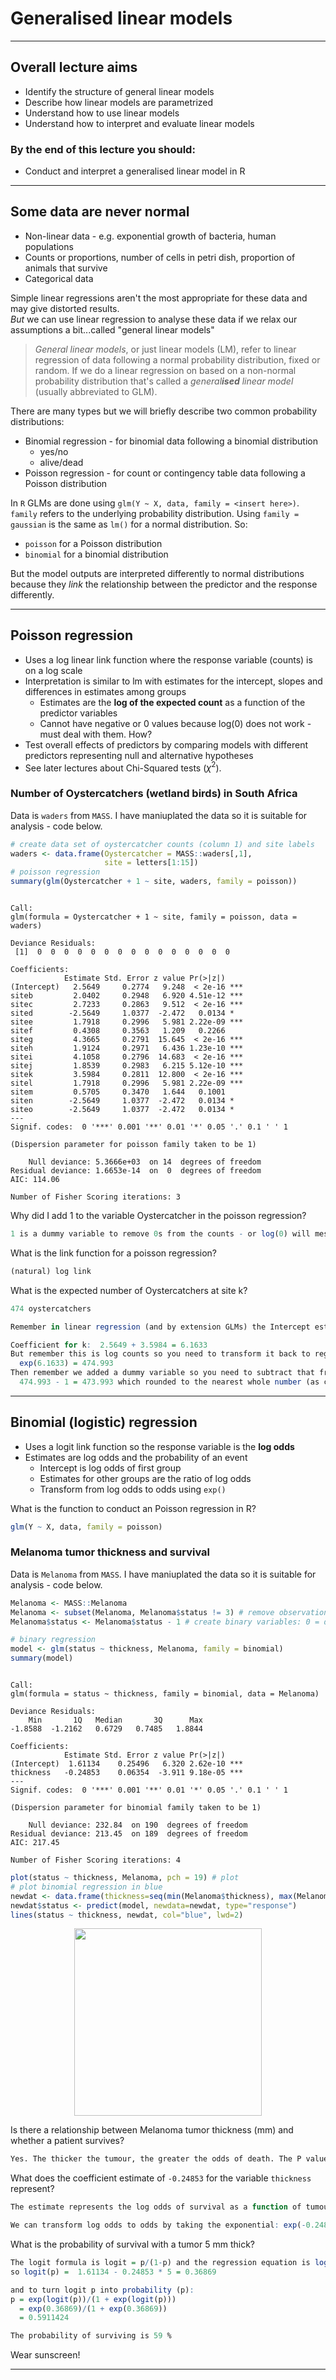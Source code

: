 # Generalised linear models



***

## Overall lecture aims

* Identify the structure of general linear models
* Describe how linear models are parametrized
* Understand how to use linear models
* Understand how to interpret and evaluate linear models

### By the end of this lecture you should:
 
* Conduct and interpret a generalised linear model in R

***

## Some data are never normal

* Non-linear data - e.g. exponential growth of bacteria, human populations
* Counts or proportions, number of cells in petri dish, proportion of animals that survive
* Categorical data

Simple linear regressions aren't the most appropriate for these data and may give distorted results.  
*But* we can use linear regression to analyse these data if we relax our assumptions a bit...called "general linear models"

> *General linear models*, or just linear models (LM), refer to linear regression of data following a normal probability distribution, fixed or random. If we do a linear regression on based on a non-normal probability distribution that's called a _general**ised** linear model_ (usually abbreviated to GLM).  

There are many types but we will briefly describe two common probability distributions:  

* Binomial regression - for binomial data following a binomial distribution
    * yes/no
    * alive/dead
* Poisson regression - for count or contingency table data following a Poisson distribution

In `R` GLMs are done using `glm(Y ~ X, data, family = <insert here>)`. `family` refers to the underlying probability distribution. Using `family = gaussian` is the same as `lm()` for a normal distribution. So:

* `poisson` for a Poisson distribution
* `binomial` for a binomial distribution

But the model outputs are interpreted differently to normal distributions because they *link* the relationship between the predictor and the response differently.

***

## Poisson regression

* Uses a log linear link function where the response variable (counts) is on a log scale
* Interpretation is similar to lm with estimates for the intercept, slopes and differences in estimates among groups
    * Estimates are the **log of the expected count** as a function of the predictor variables
    * Cannot have negative or 0 values because log(0) does not work - must deal with them. How?
* Test overall effects of predictors by comparing models with different predictors representing null and alternative hypotheses
* See later lectures about Chi-Squared tests ($\chi^2$).

### Number of Oystercatchers (wetland birds) in South Africa
Data is `waders` from `MASS`. I have maniuplated the data so it is suitable for analysis - code below.


```r
# create data set of oystercatcher counts (column 1) and site labels
waders <- data.frame(Oystercatcher = MASS::waders[,1],
                     site = letters[1:15])
# poisson regression
summary(glm(Oystercatcher + 1 ~ site, waders, family = poisson))
```

```

Call:
glm(formula = Oystercatcher + 1 ~ site, family = poisson, data = waders)

Deviance Residuals: 
 [1]  0  0  0  0  0  0  0  0  0  0  0  0  0  0  0

Coefficients:
            Estimate Std. Error z value Pr(>|z|)    
(Intercept)   2.5649     0.2774   9.248  < 2e-16 ***
siteb         2.0402     0.2948   6.920 4.51e-12 ***
sitec         2.7233     0.2863   9.512  < 2e-16 ***
sited        -2.5649     1.0377  -2.472   0.0134 *  
sitee         1.7918     0.2996   5.981 2.22e-09 ***
sitef         0.4308     0.3563   1.209   0.2266    
siteg         4.3665     0.2791  15.645  < 2e-16 ***
siteh         1.9124     0.2971   6.436 1.23e-10 ***
sitei         4.1058     0.2796  14.683  < 2e-16 ***
sitej         1.8539     0.2983   6.215 5.12e-10 ***
sitek         3.5984     0.2811  12.800  < 2e-16 ***
sitel         1.7918     0.2996   5.981 2.22e-09 ***
sitem         0.5705     0.3470   1.644   0.1001    
siten        -2.5649     1.0377  -2.472   0.0134 *  
siteo        -2.5649     1.0377  -2.472   0.0134 *  
---
Signif. codes:  0 '***' 0.001 '**' 0.01 '*' 0.05 '.' 0.1 ' ' 1

(Dispersion parameter for poisson family taken to be 1)

    Null deviance: 5.3666e+03  on 14  degrees of freedom
Residual deviance: 1.6653e-14  on  0  degrees of freedom
AIC: 114.06

Number of Fisher Scoring iterations: 3
```

Why did I add 1 to the variable Oystercatcher in the poisson regression?

```{.r .fold-hide}
1 is a dummy variable to remove 0s from the counts - or log(0) will mess up the estimation of parameters
```

What is the link function for a poisson regression?

```{.r .fold-hide}
(natural) log link
```

What is the expected number of Oystercatchers at site k?

```{.r .fold-hide}
474 oystercatchers

Remember in linear regression (and by extension GLMs) the Intercept estimate is the estimated coefficient for the first site (site a) and the rest are the difference between site a and the respective site. So for site k you need to add the estimated coefficients together.

Coefficient for k:  2.5649 + 3.5984 = 6.1633
But remember this is log counts so you need to transform it back to regular counts:
  exp(6.1633) = 474.993
Then remember we added a dummy variable so you need to subtract that from our estimate:
  474.993 - 1 = 473.993 which rounded to the nearest whole number (as counts are discrete variables) is 474!
```

***

## Binomial (logistic) regression

* Uses a logit link function so the response variable is the **log odds** 
* Estimates are log odds and the probability of an event
    * Intercept is log odds of first group
    * Estimates for other groups are the ratio of log odds
    * Transform from log odds to odds using `exp()`

What is the function to conduct an Poisson regression in R?

```{.r .fold-hide}
glm(Y ~ X, data, family = poisson)
```

### Melanoma tumor thickness and survival
Data is `Melanoma` from `MASS`. I have maniuplated the data so it is suitable for analysis - code below.

```r
Melanoma <- MASS::Melanoma
Melanoma <- subset(Melanoma, Melanoma$status != 3) # remove observations of other causes of death
Melanoma$status <- Melanoma$status - 1 # create binary variables: 0 = died, 1 = alive

# binary regression
model <- glm(status ~ thickness, Melanoma, family = binomial)
summary(model)
```

```

Call:
glm(formula = status ~ thickness, family = binomial, data = Melanoma)

Deviance Residuals: 
    Min       1Q   Median       3Q      Max  
-1.8588  -1.2162   0.6729   0.7485   1.8844  

Coefficients:
            Estimate Std. Error z value Pr(>|z|)    
(Intercept)  1.61134    0.25496   6.320 2.62e-10 ***
thickness   -0.24853    0.06354  -3.911 9.18e-05 ***
---
Signif. codes:  0 '***' 0.001 '**' 0.01 '*' 0.05 '.' 0.1 ' ' 1

(Dispersion parameter for binomial family taken to be 1)

    Null deviance: 232.84  on 190  degrees of freedom
Residual deviance: 213.45  on 189  degrees of freedom
AIC: 217.45

Number of Fisher Scoring iterations: 4
```

```r
plot(status ~ thickness, Melanoma, pch = 19) # plot
# plot binomial regression in blue
newdat <- data.frame(thickness=seq(min(Melanoma$thickness), max(Melanoma$thickness),len=100))
newdat$status <- predict(model, newdata=newdat, type="response")
lines(status ~ thickness, newdat, col="blue", lwd=2)
```

<img src="04-GLM_files/figure-html/Melanoma-1.png" width="300" style="display: block; margin: auto;" />

Is there a relationship between Melanoma tumor thickness (mm) and whether a patient survives?

```{.r .fold-hide}
Yes. The thicker the tumour, the greater the odds of death. The P value of the slope of the binomial regression is significantly different from 0. P < 0.001.
```

What does the coefficient estimate of `-0.24853` for the variable `thickness` represent?

```{.r .fold-hide}
The estimate represents the log odds of survival as a function of tumour thickness. In other words, we expect the log odds of survival to decrease by 0.25 for a 1 mm increase in tumour thickness. 

We can transform log odds to odds by taking the exponential: exp(-0.24853) = 0.7799465. 1 - 0.7799465 = 0.22, so for every 1 mm increase in tumour thickness we expect the odds of survival to decrease by 22 %
```

What is the probability of survival with a tumor 5 mm thick?

```{.r .fold-hide}
The logit formula is logit = p/(1-p) and the regression equation is logit(p) = 1.61134 - 0.24853 * thickness
so logit(p) =  1.61134 - 0.24853 * 5 = 0.36869

and to turn logit p into probability (p):
p = exp(logit(p))/(1 + exp(logit(p)))
  = exp(0.36869)/(1 + exp(0.36869))
  = 0.5911424

The probability of surviving is 59 %
```

Wear sunscreen!

***
